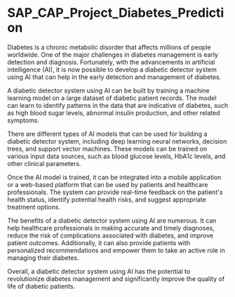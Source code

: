 # SAP_CAP_Project_Diabetes_Prediction
Diabetes is a chronic metabolic disorder that affects millions of people worldwide. One of the major challenges in diabetes management is early detection and diagnosis. Fortunately, with the advancements in artificial intelligence (AI), it is now possible to develop a diabetic detector system using AI that can help in the early detection and management of diabetes.

A diabetic detector system using AI can be built by training a machine learning model on a large dataset of diabetic patient records. The model can learn to identify patterns in the data that are indicative of diabetes, such as high blood sugar levels, abnormal insulin production, and other related symptoms.

There are different types of AI models that can be used for building a diabetic detector system, including deep learning neural networks, decision trees, and support vector machines. These models can be trained on various input data sources, such as blood glucose levels, HbA1c levels, and other clinical parameters.

Once the AI model is trained, it can be integrated into a mobile application or a web-based platform that can be used by patients and healthcare professionals. The system can provide real-time feedback on the patient's health status, identify potential health risks, and suggest appropriate treatment options.

The benefits of a diabetic detector system using AI are numerous. It can help healthcare professionals in making accurate and timely diagnoses, reduce the risk of complications associated with diabetes, and improve patient outcomes. Additionally, it can also provide patients with personalized recommendations and empower them to take an active role in managing their diabetes.

Overall, a diabetic detector system using AI has the potential to revolutionize diabetes management and significantly improve the quality of life of diabetic patients.
